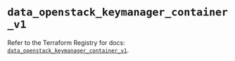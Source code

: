 # `data_openstack_keymanager_container_v1`

Refer to the Terraform Registry for docs: [`data_openstack_keymanager_container_v1`](https://registry.terraform.io/providers/terraform-provider-openstack/openstack/1.54.1/docs/data-sources/keymanager_container_v1).
